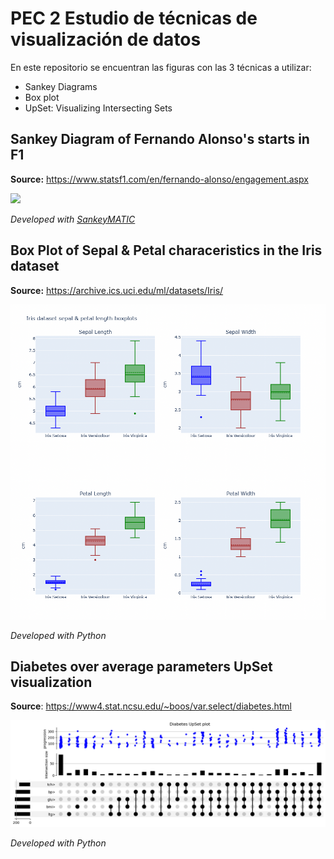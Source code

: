 # PEC 2 Estudio de técnicas de visualización de datos

En este repositorio se encuentran las figuras con las 3 técnicas a utilizar:

  - Sankey Diagrams
  - Box plot
  - UpSet: Visualizing Intersecting Sets

## Sankey Diagram of Fernando Alonso's starts in F1

**Source:** https://www.statsf1.com/en/fernando-alonso/engagement.aspx


![](F1-Sankey.png)

*Developed with [SankeyMATIC](https://sankeymatic.com/)*

## Box Plot of Sepal & Petal characeristics in the Iris dataset

**Source:** https://archive.ics.uci.edu/ml/datasets/Iris/

![](Iris-BoxPlot.png)

*Developed with Python*

## Diabetes over average parameters UpSet visualization 
**Source**: https://www4.stat.ncsu.edu/~boos/var.select/diabetes.html

![](Diabetes-UpSet.png)

*Developed with Python*
